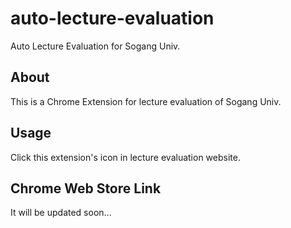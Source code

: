 auto-lecture-evaluation
===========================

Auto Lecture Evaluation for Sogang Univ.

About
-------
This is a Chrome Extension for lecture evaluation of Sogang Univ.

Usage
-------
Click this extension's icon in lecture evaluation website.

Chrome Web Store Link
-------
It will be updated soon...
